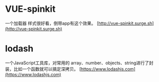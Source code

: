 # VUE-spinkit
一个加载器 样式很好看，倒带app有这个效果。
[http://vue-spinkit.surge.sh](http://vue-spinkit.surge.sh)
# lodash
一个JavaScript工具库，对常用的 array、number、objects、string进行了封装，比如一个函数就可以搞定深拷贝。
[https://www.lodashjs.com](https://www.lodashjs.com)

